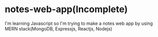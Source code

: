 # notes-web-app(Incomplete)
I'm learning Javascript so I'm trying to make a notes web app by using MERN stack(MongoDB, Expressjs, Reactjs, Nodejs)

